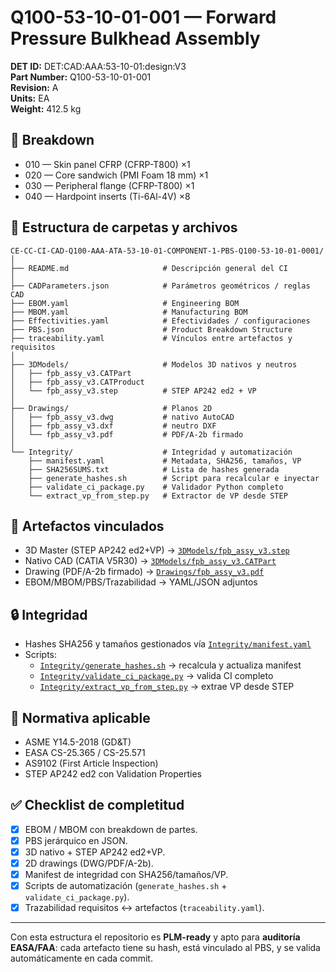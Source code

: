 # Q100-53-10-01-001 — Forward Pressure Bulkhead Assembly

**DET ID:** DET:CAD:AAA:53-10-01:design:V3  
**Part Number:** Q100-53-10-01-001  
**Revision:** A  
**Units:** EA  
**Weight:** 412.5 kg  

## 📌 Breakdown
- 010 — Skin panel CFRP (CFRP-T800) ×1
- 020 — Core sandwich (PMI Foam 18 mm) ×1
- 030 — Peripheral flange (CFRP-T800) ×1
- 040 — Hardpoint inserts (Ti-6Al-4V) ×8

## 📂 Estructura de carpetas y archivos

```
CE-CC-CI-CAD-Q100-AAA-ATA-53-10-01-COMPONENT-1-PBS-Q100-53-10-01-0001/
│
├── README.md                     # Descripción general del CI
│
├── CADParameters.json            # Parámetros geométricos / reglas CAD
├── EBOM.yaml                     # Engineering BOM
├── MBOM.yaml                     # Manufacturing BOM
├── Effectivities.yaml            # Efectividades / configuraciones
├── PBS.json                      # Product Breakdown Structure
├── traceability.yaml             # Vínculos entre artefactos y requisitos
│
├── 3DModels/                     # Modelos 3D nativos y neutros
│   ├── fpb_assy_v3.CATPart
│   ├── fpb_assy_v3.CATProduct
│   └── fpb_assy_v3.step          # STEP AP242 ed2 + VP
│
├── Drawings/                     # Planos 2D
│   ├── fpb_assy_v3.dwg           # nativo AutoCAD
│   ├── fpb_assy_v3.dxf           # neutro DXF
│   └── fpb_assy_v3.pdf           # PDF/A-2b firmado
│
└── Integrity/                    # Integridad y automatización
    ├── manifest.yaml             # Metadata, SHA256, tamaños, VP
    ├── SHA256SUMS.txt            # Lista de hashes generada
    ├── generate_hashes.sh        # Script para recalcular e inyectar
    ├── validate_ci_package.py    # Validador Python completo
    └── extract_vp_from_step.py   # Extractor de VP desde STEP
```

## 📂 Artefactos vinculados
- 3D Master (STEP AP242 ed2+VP) → [`3DModels/fpb_assy_v3.step`](3DModels/fpb_assy_v3.step)
- Nativo CAD (CATIA V5R30) → [`3DModels/fpb_assy_v3.CATPart`](3DModels/fpb_assy_v3.CATPart)
- Drawing (PDF/A-2b firmado) → [`Drawings/fpb_assy_v3.pdf`](Drawings/fpb_assy_v3.pdf)
- EBOM/MBOM/PBS/Trazabilidad → YAML/JSON adjuntos

## 🔒 Integridad
- Hashes SHA256 y tamaños gestionados vía [`Integrity/manifest.yaml`](Integrity/manifest.yaml)
- Scripts:
  - [`Integrity/generate_hashes.sh`](Integrity/generate_hashes.sh) → recalcula y actualiza manifest
  - [`Integrity/validate_ci_package.py`](Integrity/validate_ci_package.py) → valida CI completo
  - [`Integrity/extract_vp_from_step.py`](Integrity/extract_vp_from_step.py) → extrae VP desde STEP

## 📜 Normativa aplicable
- ASME Y14.5-2018 (GD&T)
- EASA CS-25.365 / CS-25.571
- AS9102 (First Article Inspection)
- STEP AP242 ed2 con Validation Properties

## ✅ Checklist de completitud

* [x] EBOM / MBOM con breakdown de partes.
* [x] PBS jerárquico en JSON.
* [x] 3D nativo + STEP AP242 ed2+VP.
* [x] 2D drawings (DWG/PDF/A-2b).
* [x] Manifest de integridad con SHA256/tamaños/VP.
* [x] Scripts de automatización (`generate_hashes.sh` + `validate_ci_package.py`).
* [x] Trazabilidad requisitos ↔ artefactos (`traceability.yaml`).

---

Con esta estructura el repositorio es **PLM-ready** y apto para **auditoría EASA/FAA**: cada artefacto tiene su hash, está vinculado al PBS, y se valida automáticamente en cada commit.
